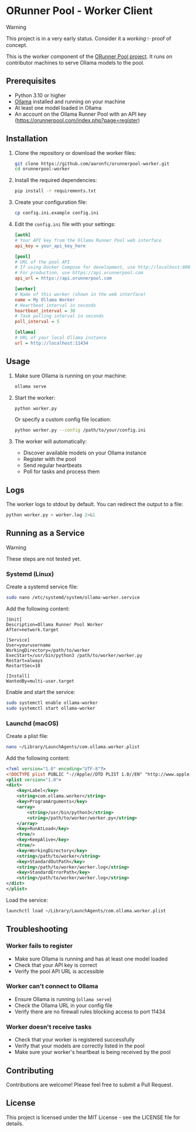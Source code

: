 # ORunner Pool - Worker Client

> [!WARNING]
> This project is in a very early status. Consider it a _working✨_ proof of concept.

This is the worker component of the [ORunner Pool project](https://orunnerpool.com). It runs on contributor machines to serve Ollama models to the pool.

## Prerequisites

- Python 3.10 or higher
- [Ollama](https://github.com/ollama/ollama) installed and running on your machine
- At least one model loaded in Ollama
- An account on the Ollama Runner Pool with an API key (https://orunnerpool.com/index.php?page=register)

## Installation

1. Clone the repository or download the worker files:
   ```bash
   git clone https://github.com/aaronfc/orunnerpool-worker.git
   cd orunnerpool-worker
   ```

2. Install the required dependencies:
   ```bash
   pip install -r requirements.txt
   ```

3. Create your configuration file:
   ```bash
   cp config.ini.example config.ini
   ```

4. Edit the `config.ini` file with your settings:
   ```ini
   [auth]
   # Your API key from the Ollama Runner Pool web interface
   api_key = your_api_key_here

   [pool]
   # URL of the pool API
   # If using Docker Compose for development, use http://localhost:8000
   # For production, use https://api.orunnerpool.com
   api_url = https://api.orunnerpool.com

   [worker]
   # Name of this worker (shown in the web interface)
   name = My Ollama Worker
   # Heartbeat interval in seconds
   heartbeat_interval = 30
   # Task polling interval in seconds
   poll_interval = 5

   [ollama]
   # URL of your local Ollama instance
   url = http://localhost:11434
   ```

## Usage

1. Make sure Ollama is running on your machine:
   ```bash
   ollama serve
   ```

2. Start the worker:
   ```bash
   python worker.py
   ```

   Or specify a custom config file location:
   ```bash
   python worker.py --config /path/to/your/config.ini
   ```

3. The worker will automatically:
   - Discover available models on your Ollama instance
   - Register with the pool
   - Send regular heartbeats
   - Poll for tasks and process them

## Logs

The worker logs to stdout by default. You can redirect the output to a file:

```bash
python worker.py > worker.log 2>&1
```

## Running as a Service

> [!WARNING]
> These steps are not tested yet.

### Systemd (Linux)

Create a systemd service file:

```bash
sudo nano /etc/systemd/system/ollama-worker.service
```

Add the following content:

```
[Unit]
Description=Ollama Runner Pool Worker
After=network.target

[Service]
User=yourusername
WorkingDirectory=/path/to/worker
ExecStart=/usr/bin/python3 /path/to/worker/worker.py
Restart=always
RestartSec=10

[Install]
WantedBy=multi-user.target
```

Enable and start the service:

```bash
sudo systemctl enable ollama-worker
sudo systemctl start ollama-worker
```

### Launchd (macOS)

Create a plist file:

```bash
nano ~/Library/LaunchAgents/com.ollama.worker.plist
```

Add the following content:

```xml
<?xml version="1.0" encoding="UTF-8"?>
<!DOCTYPE plist PUBLIC "-//Apple//DTD PLIST 1.0//EN" "http://www.apple.com/DTDs/PropertyList-1.0.dtd">
<plist version="1.0">
<dict>
    <key>Label</key>
    <string>com.ollama.worker</string>
    <key>ProgramArguments</key>
    <array>
        <string>/usr/bin/python3</string>
        <string>/path/to/worker/worker.py</string>
    </array>
    <key>RunAtLoad</key>
    <true/>
    <key>KeepAlive</key>
    <true/>
    <key>WorkingDirectory</key>
    <string>/path/to/worker</string>
    <key>StandardOutPath</key>
    <string>/path/to/worker/worker.log</string>
    <key>StandardErrorPath</key>
    <string>/path/to/worker/worker.log</string>
</dict>
</plist>
```

Load the service:

```bash
launchctl load ~/Library/LaunchAgents/com.ollama.worker.plist
```

## Troubleshooting

### Worker fails to register

- Make sure Ollama is running and has at least one model loaded
- Check that your API key is correct
- Verify the pool API URL is accessible

### Worker can't connect to Ollama

- Ensure Ollama is running (`ollama serve`)
- Check the Ollama URL in your config file
- Verify there are no firewall rules blocking access to port 11434

### Worker doesn't receive tasks

- Check that your worker is registered successfully
- Verify that your models are correctly listed in the pool
- Make sure your worker's heartbeat is being received by the pool

## Contributing

Contributions are welcome! Please feel free to submit a Pull Request.

## License

This project is licensed under the MIT License - see the LICENSE file for details. 
